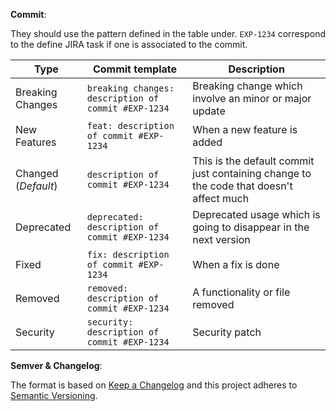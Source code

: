 **Commit**:

They should use the pattern defined in the table under.
`EXP-1234` correspond to the define JIRA task if one is associated to the commit.

| Type  | Commit template | Description |
| ------------- | ------------- | ------------- |
| Breaking Changes | `breaking changes: description of commit #EXP-1234` | Breaking change which involve an minor or major update |
| New Features | `feat: description of commit #EXP-1234` | When a new feature is added |
| Changed (*Default*) | `description of commit #EXP-1234` | This is the default commit just containing change to the code that doesn't affect much |
| Deprecated | `deprecated: description of commit #EXP-1234` | Deprecated usage which is going to disappear in the next version |
| Fixed | `fix: description of commit #EXP-1234` | When a fix is done |
| Removed | `removed: description of commit #EXP-1234` | A functionality or file removed |
| Security | `security: description of commit #EXP-1234` | Security patch |


**Semver & Changelog**:

The format is based on [Keep a Changelog](http://keepachangelog.com/en/1.0.0/)
and this project adheres to [Semantic Versioning](http://semver.org/spec/v2.0.0.html).